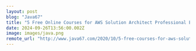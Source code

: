 ```yaml
---
layout: post
blog: "Java67"
title: "5 Free Online Courses for AWS Solution Architect Professional Exam in 2024 - Best of Lot"
date: 2024-09-26T13:56:00.002Z
image: images/java.png
remote_url: "http://www.java67.com/2020/10/5-free-courses-for-aws-solution-architect-professional-exam.html"
---
```

